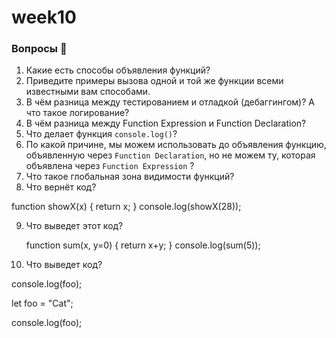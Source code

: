 # week10

### Вопросы 💎

1. Какие есть способы объявления функций?
2. Приведите примеры вызова одной и той же функции всеми известными вам способами.
3. В чём разница между тестированием и отладкой (дебаггингом)? А что такое логирование?
4. В чём разница между Function Expression и Function Declaration?
5. Что делает функция `console.log()`?
6. По какой причине, мы можем использовать до объявления функцию, объявленную через `Function Declaration`, но не можем ту, которая объявлена через `Function Expression` ?
7. Что такое глобальная зона видимости функций?
8. Что вернёт код?

function showX(x)
{
return x;
}
console.log(showX(28));

9. Что выведет этот код?

   function sum(x, y=0) {
   return x+y;
   }
   console.log(sum(5));

10. Что выведет код?

console.log(foo);

let foo = "Cat";

console.log(foo);
